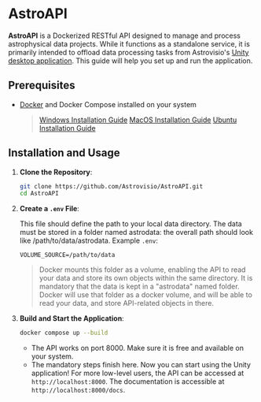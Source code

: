 # AstroAPI

**AstroAPI** is a Dockerized RESTful API designed to manage and process astrophysical data projects. While it functions as a standalone service, it is primarily intended to offload data processing tasks from Astrovisio's [Unity desktop application](https://github.com/Astrovisio/pisa-tutorials/blob/main/app_tutorials/second_unity_README.md).
This guide will help you set up and run the application.

## Prerequisites

- [Docker](https://docs.docker.com/get-docker/) and Docker Compose installed on your system  
  > [Windows Installation Guide](https://docs.docker.com/desktop/setup/install/windows-install/)
  > [MacOS Installation Guide](https://docs.docker.com/desktop/setup/install/mac-install/)
  > [Ubuntu Installation Guide](https://docs.docker.com/engine/install/ubuntu/)

## Installation and Usage

1. **Clone the Repository**:

   ```bash
   git clone https://github.com/Astrovisio/AstroAPI.git
   cd AstroAPI
   ```

2. **Create a `.env` File**:

   This file should define the path to your local data directory. The data must be stored in a folder named astrodata: the overall path should look like /path/to/data/astrodata.
   Example `.env`:

   ```
   VOLUME_SOURCE=/path/to/data
   ```

   > Docker mounts this folder as a volume, enabling the API to read your data and store its own objects within the same directory.
   It is mandatory that the data is kept in a "astrodata" named folder.
   Docker will use that folder as a docker volume, and will be able to read your data, and store API-related objects in there.

3. **Build and Start the Application**:

   ```bash
   docker compose up --build
   ```

   - The API works on port 8000. Make sure it is free and available on your system.
   - The mandatory steps finish here. Now you can start using the Unity application! For more low-level users, the API can be accessed at `http://localhost:8000`.
   The documentation is accessible at `http://localhost:8000/docs`.
